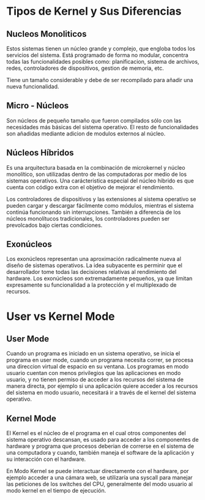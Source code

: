 # Tipos de Kernel y Sus Diferencias

## Nucleos Monoliticos

Estos sistemas tienen un núcleo grande y complejo, que engloba todos los servicios del sistema. Está programado de forma no modular, concentra todas las funcionalidades posibles como: planificacion, sistema de archivos, redes, controladores de dispositivos, gestion de memoria, etc. 

Tiene un tamaño considerable y debe de ser recompilado para añadir una nueva funcionalidad. 

## Micro - Núcleos 

Son núcleos de pequeño tamaño que fueron compilados sólo con las necesidades más básicas del sistema operativo. El resto de funcionalidades son añadidas mediante adicion de modulos externos al núcleo.

## Núcleos Híbridos

Es una arquitectura basada en la combinación de microkernel y núcleo monolítico, son utilizadas dentro de las computadoras por medio de los sistemas operativos. Una carácteristica especial del núcleo hibrido es que cuenta con código extra con el objetivo de mejorar el rendimiento.

Los controladores de dispositivos y las extensiones al sistema operativo se pueden cargar y descargar fácilmente como módulos, mientras el sistema continúa funcionando sin interrupciones. 
También a diferencia de los núcleos monolítucos tradicionales, los controladores pueden ser prevolcados bajo ciertas condiciones.


## Exonúcleos 

Los exonúcleos representan una aproximación radicalmente nueva al diseño de sistemas operativos. La idea subyacente es perminir que el desarrollador tome todas las decisiones relativas al rendimiento del hardware. Los exonúcleos son extremadamente pequeños, ya que limitan expresamente su funcionalidad a la protección y el multiplexado de recursos.


# User vs Kernel Mode

## User Mode
Cuando un programa es iniciado en un sistema operativo, se inicia el programa en user mode, cuando un programa necesita correr, se procesa una direccion virtual de espacio en su ventana. Los programas en modo usuario cuentan con menos privilegios que las aplicaciones en modo usuario, y no tienen permiso de acceder a los recursos del sistema de manera directa, por ejemplo si una aplicación quiere acceder a los recursos del sistema en modo usuario, necesitará ir a través de el kernel del sistema operativo.

## Kernel Mode

El Kernel es el núcleo de el programa en el cual otros componentes del sistema operativo descansan, es usado para acceder a los componentes de hardware y programa que procesos deberian de correrse en el sistema de una computadora y cuando, también maneja el software de la aplicación y su interacción con el hardware. 

En Modo Kernel se puede interactuar directamente con el hardware, por ejemplo acceder a una cámara web, se utilizaría una syscall para manejar las peticiones de los switches del CPU, generalmente del modo usuario al modo kernel en el tiempo de ejecución. 

